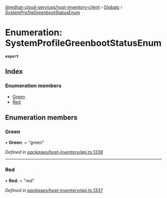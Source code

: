 [@redhat-cloud-services/host-inventory-client](../README.md) › [Globals](../globals.md) › [SystemProfileGreenbootStatusEnum](systemprofilegreenbootstatusenum.md)

# Enumeration: SystemProfileGreenbootStatusEnum

**`export`** 

## Index

### Enumeration members

* [Green](systemprofilegreenbootstatusenum.md#green)
* [Red](systemprofilegreenbootstatusenum.md#red)

## Enumeration members

###  Green

• **Green**: = "green"

*Defined in [packages/host-inventory/api.ts:1338](https://github.com/fhlavac/javascript-clients/blob/master/packages/host-inventory/api.ts#L1338)*

___

###  Red

• **Red**: = "red"

*Defined in [packages/host-inventory/api.ts:1337](https://github.com/fhlavac/javascript-clients/blob/master/packages/host-inventory/api.ts#L1337)*
